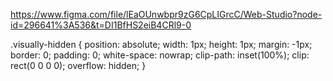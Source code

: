 https://www.figma.com/file/lEaOUnwbpr9zG6CpLIGrcC/Web-Studio?node-id=296641%3A536&t=DI1BfHS2eiB4CRl9-0

.visually-hidden {
    position: absolute;
    width: 1px;
    height: 1px;
    margin: -1px;
    border: 0;
    padding: 0;
    white-space: nowrap;
    clip-path: inset(100%);
    clip: rect(0 0 0 0);
    overflow: hidden;
}

